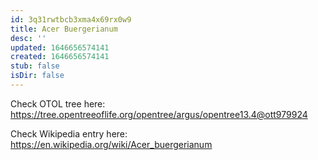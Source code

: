 ```yaml
---
id: 3q31rwtbcb3xma4x69rx0w9
title: Acer Buergerianum
desc: ''
updated: 1646656574141
created: 1646656574141
stub: false
isDir: false
---
```

Check OTOL tree here: https://tree.opentreeoflife.org/opentree/argus/opentree13.4@ott979924


Check Wikipedia entry here: https://en.wikipedia.org/wiki/Acer_buergerianum
